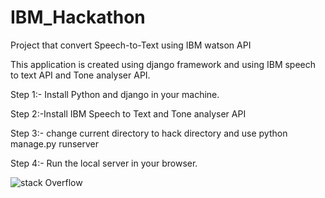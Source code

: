 # IBM_Hackathon
Project that convert Speech-to-Text using IBM watson API

This application is created using django framework and using IBM speech to text API and Tone analyser API.

Step 1:- Install Python and django in your machine.

Step 2:-Install IBM Speech to Text and Tone analyser API

Step 3:- change current directory to hack directory and use python manage.py runserver

Step 4:- Run the local server in your browser.






![stack Overflow](http://lmsotfy.com/so.png)
